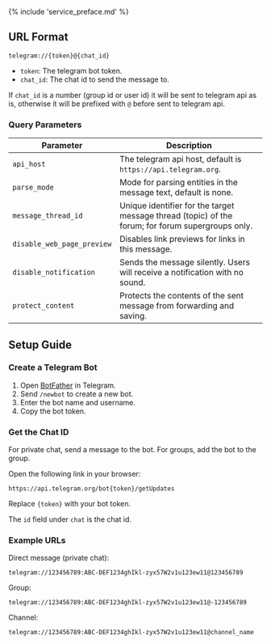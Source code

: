 {% include 'service_preface.md' %}

## URL Format

```text
telegram://{token}@{chat_id}
```

- `token`: The telegram bot token.
- `chat_id`: The chat id to send the message to.

If `chat_id` is a number (group id or user id) it will be sent to telegram api as is, otherwise it will be prefixed with `@` before sent to telegram api.

### Query Parameters

| Parameter                  | Description                                                                                       |
| -------------------------- | ------------------------------------------------------------------------------------------------- |
| `api_host`                 | The telegram api host, default is `https://api.telegram.org`.                                     |
| `parse_mode`               | Mode for parsing entities in the message text, default is none.                                   |
| `message_thread_id`        | Unique identifier for the target message thread (topic) of the forum; for forum supergroups only. |
| `disable_web_page_preview` | Disables link previews for links in this message.                                                 |
| `disable_notification`     | Sends the message silently. Users will receive a notification with no sound.                      |
| `protect_content`          | Protects the contents of the sent message from forwarding and saving.                             |

## Setup Guide

### Create a Telegram Bot

1. Open [BotFather](https://t.me/botfather) in Telegram.
2. Send `/newbot` to create a new bot.
3. Enter the bot name and username.
4. Copy the bot token.

### Get the Chat ID

For private chat, send a message to the bot. For groups, add the bot to the group.

Open the following link in your browser:

```
https://api.telegram.org/bot{token}/getUpdates
```

Replace `{token}` with your bot token.

The `id` field under `chat` is the chat id.

### Example URLs

Direct message (private chat):

```
telegram://123456789:ABC-DEF1234ghIkl-zyx57W2v1u123ew11@123456789
```

Group:

```
telegram://123456789:ABC-DEF1234ghIkl-zyx57W2v1u123ew11@-123456789
```

Channel:

```
telegram://123456789:ABC-DEF1234ghIkl-zyx57W2v1u123ew11@channel_name
```
